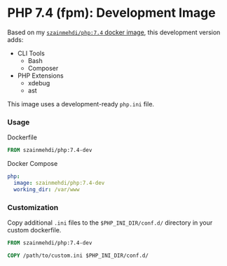 # PHP 7.4 (fpm): Development Image

Based on my [`szainmehdi/php:7.4` docker image](https://cloud.docker.com/repository/docker/szainmehdi/php), 
this development version adds:

- CLI Tools
    - Bash
    - Composer
- PHP Extensions
    - xdebug
    - ast

This image uses a development-ready `php.ini` file.

### Usage
Dockerfile
```dockerfile
FROM szainmehdi/php:7.4-dev
```

Docker Compose
```yaml
php:
  image: szainmehdi/php:7.4-dev
  working_dir: /var/www
```

### Customization
Copy additional `.ini` files to the `$PHP_INI_DIR/conf.d/` directory in your custom dockerfile.

```dockerfile
FROM szainmehdi/php:7.4-dev

COPY /path/to/custom.ini $PHP_INI_DIR/conf.d/
``` 
